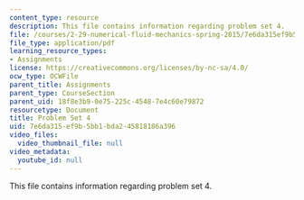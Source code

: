 ```yaml
---
content_type: resource
description: This file contains information regarding problem set 4.
file: /courses/2-29-numerical-fluid-mechanics-spring-2015/7e6da315ef9b5bb1bda245818186a396_MIT2_29S15_PS4_SP2015_v1.pdf
file_type: application/pdf
learning_resource_types:
- Assignments
license: https://creativecommons.org/licenses/by-nc-sa/4.0/
ocw_type: OCWFile
parent_title: Assignments
parent_type: CourseSection
parent_uid: 18f8e3b9-0e75-225c-4548-7e4c60e79872
resourcetype: Document
title: Problem Set 4
uid: 7e6da315-ef9b-5bb1-bda2-45818186a396
video_files:
  video_thumbnail_file: null
video_metadata:
  youtube_id: null
---
```

This file contains information regarding problem set 4.